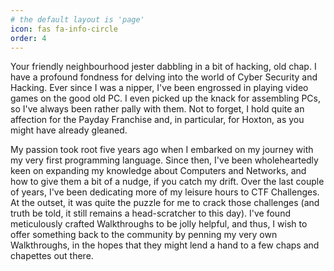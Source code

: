 ```yaml
---
# the default layout is 'page'
icon: fas fa-info-circle
order: 4
---
```


Your friendly neighbourhood jester dabbling in a bit of hacking, old chap. I have a profound fondness for delving into the world of Cyber Security and Hacking. Ever since I was a nipper, I've been engrossed in playing video games on the good old PC. I even picked up the knack for assembling PCs, so I've always been rather pally with them. Not to forget, I hold quite an affection for the Payday Franchise and, in particular, for Hoxton, as you might have already gleaned.

My passion took root five years ago when I embarked on my journey with my very first programming language. Since then, I've been wholeheartedly keen on expanding my knowledge about Computers and Networks, and how to give them a bit of a nudge, if you catch my drift. Over the last couple of years, I've been dedicating more of my leisure hours to CTF Challenges. At the outset, it was quite the puzzle for me to crack those challenges (and truth be told, it still remains a head-scratcher to this day). I've found meticulously crafted Walkthroughs to be jolly helpful, and thus, I wish to offer something back to the community by penning my very own Walkthroughs, in the hopes that they might lend a hand to a few chaps and chapettes out there.
